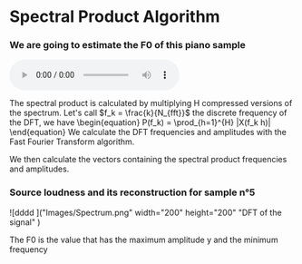 # Spectral Product Algorithm 

### We are going to estimate the F0 of this piano sample

<audio controls>
  <source src="samples/A3C4E4G4_piano.mp3" type="audio/mp3">
Your browser does not support the audio element.
</audio>



The spectral product is calculated by multiplying H compressed versions of the spectrum. Let's call $f_k = \frac{k}{N_{fft}}$ the discrete frequency of the DFT, we have \begin{equation}
    P(f_k) = \prod_{h=1}^{H} |X(f_k h)|
\end{equation}
We calculate the DFT frequencies and amplitudes with the Fast Fourier Transform algorithm.



We then calculate the vectors containing the spectral product frequencies and amplitudes. 
### Source loudness and its reconstruction for sample n°5
![dddd ]("Images/Spectrum.png" width="200" height="200" "DFT of the signal" )


The F0 is the value that has the maximum amplitude y and the minimum frequency
